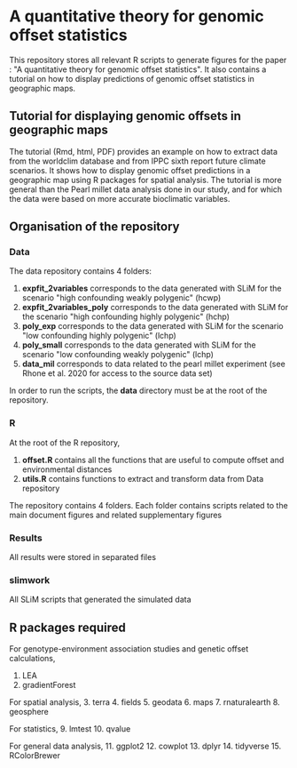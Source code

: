 # A quantitative theory for genomic offset statistics

This repository stores all relevant R scripts to generate figures for the paper : "A quantitative theory for genomic offset statistics". It also contains a tutorial on  how to display predictions of genomic offset statistics in geographic maps. 

## Tutorial for displaying genomic offsets in geographic maps

The tutorial (Rmd, html, PDF) provides an example on how to extract data from the worldclim database and from IPPC sixth report future climate scenarios. It shows how to display genomic offset predictions in a geographic map using R packages for spatial analysis.  The tutorial is more general than the Pearl millet data analysis done in our study, and for which the data were based on more accurate bioclimatic variables. 


## Organisation of the repository

### Data

The data repository contains 4 folders: 
1. **expfit_2variables** corresponds to the data generated with SLiM for the scenario "high confounding weakly polygenic" (hcwp)
2. **expfit_2variables_poly** corresponds to the data generated with SLiM for the scenario "high confounding highly polygenic" (hchp)
3. **poly_exp** corresponds to the data generated with SLiM for the scenario "low confounding highly polygenic" (lchp)
4. **poly_small** corresponds to the data generated with SLiM for the scenario "low confounding weakly polygenic" (lchp)
5. **data_mil** corresponds to data related to the pearl millet experiment (see Rhone et al. 2020 for access to the source data set)

In order to run the scripts,  the **data** directory must be at the root of the repository.


### R

At the root of the R repository,
1. **offset.R** contains all the functions that are useful to compute offset and environmental distances
2. **utils.R** contains functions to extract and transform data from Data repository

The repository contains 4 folders. Each folder contains scripts related to the main document figures and related supplementary figures

### Results

All results were stored in separated files

### slimwork

All SLiM scripts that generated the simulated data


## R packages required

For genotype-environment association studies and genetic offset calculations,
1. LEA 
2. gradientForest

For spatial analysis,
3. terra
4. fields
5. geodata
6. maps
7. rnaturalearth
8. geosphere

For statistics,
9. lmtest
10. qvalue

For general data analysis,
11. ggplot2
12. cowplot
13. dplyr
14. tidyverse
15. RColorBrewer

